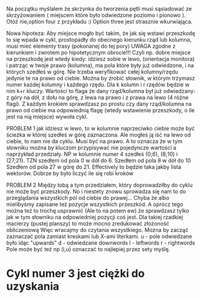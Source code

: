 Na początku myślalem że skrzynka do tworzenia pętli
musi sąsiadować ze skrzyżowaniem (
miejscem które było odwiedzone poziomo i pionowo
).
Otóż nie,option four z przykładu :) 
Option three jest strasznie wkurwiająca.

Nowa hipoteza:
Aby miejsce mogło być takim, że jak się wstawi
przeszkodę to się wpada w cykl, prostopadły do obecnego
kierunku rząd lub kolumna, musi mieć elementy
trasy (pokonanej do tej pory)
UWAGA zgodne z kierunkiem i zwrotem po 
hipotetycznym obrocie!!!
Czyli np. dobre miejsce na przeszkodę jest wtedy kiedy:
idziesz sobie w lewo, (orientacja monitora)
i patrząc w twoje prawo (kolumna), ma pola
które były już odwiedzone, i na których
szedłeś w górę.
Nie trzeba weryfikować cełej kolumny/rzędu
jedynie te na prawo od ciebie.
Można by zrobić słownik, w którym trzymasz numer każdej kolumny i każdego rzędu.
Dla k kolumn i r rzędów będzie w nim k+r kluczy.
Wartości to flaga że dany rząd/kolumna był już odwiedzany:
z góry na dół, z dołu na górę, z lewa na prawo 
i z prawa na lewo (4 różne flagi).
Z każdym krokiem sprawdzasz po prostu czy dany
rząd/kolumna na prawo od ciebie ma 
odpowiednią flagę (wtedy wstawienie przeszkody,
o ile jest na nią miejsce) wywoła cykl.

PROBLEM 1
jak idziesz w lewo, to w kolumnie naprzeciwko ciebie
może być ścieżka w której szedłeś w górę zaznaczona.
Ale mogłeś ją iść na lewo od ciebie, to nam nie da cyklu.
Musi być na prawo.
A to oznacza że w tym słowniku można by kluczom
przypisywać nie pojedyncze wartości a naprzykład
przedziały.
NP w kolumnie numer 4 szedłeś (0;6), (8;10)
i (27;21).
TZN szedłem od pola 0 w dół do 6.
Szedłem od pola 8 w dół do 10
Szedłem od pola 27 w górę do 21.
Effectively to będzie taka jakby lista wektorów.
Dobrze by było liczyć ile się robi kroków

PROBLEM 2
Między tobą a tym przedziałem, 
który doprowadziłby do cyklu nie może być
przeszkody. No i niestety znowu sprowadza się
nam to do przeglądania wszystkich pól od ciebie
do prawej... Chyba że albo mielibyśmy zapisane
też pozycje wszystkich przeszkód.
A oprócz tego można też to trochę usprawnić
(Ale to na potem ew)
że sprawdzasz tylko jak w tym słowniku na 
odpowiedniej pozycji coś jest.
Dla takiej rzadkiej macierzy (pustej planszy)
to może mocno zredukować złożoność obliczeniową
Więc wracajmy do czytania wszystkiego.
Można by zacząć zaznaczać pola zamiast kreskami lub
X-ami literkami.
u - pole odwiedzane było idąc "upwards"
d - odwiedzane downwords
l - leftwords
r - rightwords
Pole może być też np (l,u) oznaczać to najlepiej przez
sety myślę.

# Cykl numer 3 jest ciężki do uzyskania
